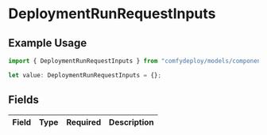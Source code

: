 # DeploymentRunRequestInputs

## Example Usage

```typescript
import { DeploymentRunRequestInputs } from "comfydeploy/models/components";

let value: DeploymentRunRequestInputs = {};
```

## Fields

| Field       | Type        | Required    | Description |
| ----------- | ----------- | ----------- | ----------- |